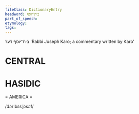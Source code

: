 ```yaml
---
fileClass: DictionaryEntry
headword: בית־יוסף
part_of_speech: 
etymology: 
tags: 
---
```

בית־יוסף
דער
'Rabbi Joseph Karo; a commentary written by Karo'

CENTRAL
========

HASIDIC
=======
= AMERICA = 

/dər bɛsˈjɔsəf/ 